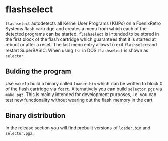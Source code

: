 # flashselect

`flashselect` autodetects all Kernel User Programs (KUPs) on a FoenixRetro Systems flash cartridge and creates a menu
from which each of the detected programs can be started. `flashselect` is intended to be stored in the first
block of the flash cartridge which guarantees that it is started at reboot or after a reset. The last menu entry
allows to exit `flashselect`and restart SuperBASIC. When using `lsf` in DOS `flashselect` is shown as `selector`.

## Bulding the program

Use `make` to build a binary called `loader.bin` which can be written to block 0 of the flash cartridge via 
[`fcart`](https://github.com/rmsk2/cartflash). Alternatively you can build `selector.pgz` via `make pgz`. This is mainly
intended for development purposes, i.e. you can test new functionality  without wearing out the flash memory in the
cart.

## Binary distribution

In the release section you will find prebuilt versions of `loader.bin` and `selector.pgz`.